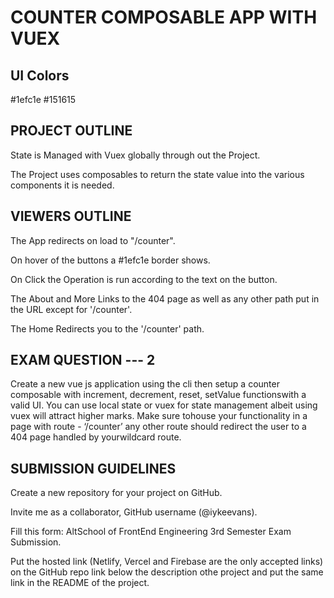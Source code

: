 # COUNTER COMPOSABLE APP WITH VUEX

## UI Colors
#1efc1e
#151615

## PROJECT OUTLINE
State is Managed with Vuex globally through out the Project.

The Project uses composables to return the state value into the various components it is needed.

## VIEWERS OUTLINE
The App redirects on load to "/counter".

On hover of the buttons a #1efc1e border shows.

On Click the Operation is run according to the text on the button.

The About and More Links to the 404 page as well as any other path put in the URL except for '/counter'.

The Home Redirects you to the '/counter' path.

## EXAM QUESTION --- 2
Create a new vue js application using the cli then setup a counter composable with increment, decrement, reset, setValue functionswith a valid UI. You can use local state or vuex for state management albeit using vuex will attract higher marks. Make sure tohouse your functionality in a page with route - ‘/counter’ any other route should redirect the user to a 404 page handled by yourwildcard route.

## SUBMISSION GUIDELINES
Create a new repository for your project on GitHub.

Invite me as a collaborator, GitHub username (@iykeevans).

Fill this form: AltSchool of FrontEnd Engineering 3rd Semester Exam Submission.

Put the hosted link (Netlify, Vercel and Firebase are the only accepted links) on the GitHub repo link below the description othe project and put the same link in the README of the project.
